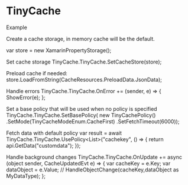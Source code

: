 # TinyCache

Example

Create a cache storage, in memory cache will be the default.

var store = new XamarinPropertyStorage();

Set cache storage
TinyCache.TinyCache.SetCacheStore(store);

Preload cache if needed:
store.LoadFromString(CacheResources.PreloadData.JsonData);


Handle errors
TinyCache.TinyCache.OnError += (sender, e) =>
{
    ShowError(e);
};

Set a base policy that will be used when no policy is specified
TinyCache.TinyCache.SetBasePolicy(
    new TinyCachePolicy()
        .SetMode(TinyCacheModeEnum.CacheFirst)
        .SetFetchTimeout(6000));
        
Fetch data with default policy
var result = await TinyCache.TinyCache.UsePolicy<List<Data>>("cachekey", () => { return api.GetData("customdata"); });

Handle background changes
TinyCache.TinyCache.OnUpdate += async (object sender, CacheUpdatedEvt e) => {
    var cacheKey = e.Key;
    var dataObject = e.Value;
    // HandleObjectChange(cacheKey,dataObject as MyDataType);
};
